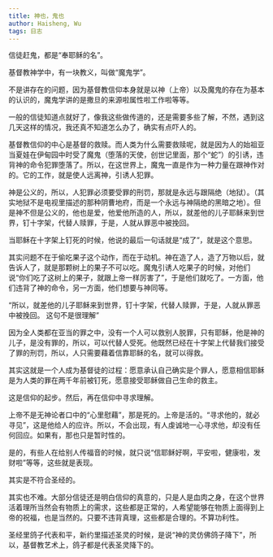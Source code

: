 ```yaml
---
title: 神也，鬼也
author: Haisheng, Wu
tags: 日志
---
```


信徒赶鬼，都是“奉耶稣的名”。

基督教神学中，有一块教义，叫做“魔鬼学”。

不是讲存在的问题，因为基督教信仰本身就是以神（上帝）以及魔鬼的存在为基本的认识的，魔鬼学讲的是撒旦的来源啦属性啦工作啦等等。

一般的信徒知道点就好了，像我这些做传道的，还是需要多些了解，不然，遇到这几天这样的情况，我还真不知道怎么办了，确实有点吓人的。

基督教信仰的中心是基督的救赎。而人类为什么需要救赎呢，就是因为人的始祖亚当夏娃在伊甸园中时受了魔鬼（堕落的天使，创世记里面，那个“蛇”）的引诱，违背神的命令犯罪堕落了。所以，在这世界上，魔鬼一直是作为一种力量在跟神作对的。它的工作，就是使人远离神，引诱人犯罪。

神是公义的，所以，人犯罪必须要受罪的刑罚，那就是永远与跟隔绝（地狱）。（其实地狱不是电视里描述的那种阴曹地府，而是一个永远与神隔绝的黑暗之地）。但是神不但是公义的，他也是爱，他爱他所造的人，所以，就差他的儿子耶稣来到世界，钉十字架，代替人赎罪，于是，人就从罪恶中被挽回。

当耶稣在十字架上钉死的时候，他说的最后一句话就是“成了”，就是这个意思。 

其实问题不在于偷吃果子这个动作，而在于动机。神在造了人，造了万物以后，就告诉人了，就是那颗树上的果子不可以吃。魔鬼引诱人吃果子的时候，对他们说“你们吃了这树上的果子，就跟上帝一样厉害了”，于是他们就吃了。一方面，他们违背了神的命令，另一方面，他们想要与神同等。

“所以，就差他的儿子耶稣来到世界，钉十字架，代替人赎罪，于是，人就从罪恶中被挽回。 这句不是很理解”

因为全人类都在亚当的罪之中，没有一个人可以救别人脱罪，只有耶稣，他是神的儿子，是没有罪的，所以，可以代替人受死。他既然已经在十字架上代替我们接受了罪的刑罚，所以，人只需要藉着信靠耶稣的名，就可以得救。

其实这就是一个人成为基督徒的过程：愿意承认自己确实是个罪人，愿意相信耶稣是为人类的罪在两千年前被钉死，愿意接受耶稣做自己生命的救主。 

这是信仰的起步。然后，再在信仰中寻求理解。

上帝不是无神论者口中的“心里慰藉”，那是死的。上帝是活的。“寻求他的，就必寻见”，这是他给人的应许。所以，不会出现，有人虔诚地一心寻求他，却没有任何回应。如果有，那也只是暂时性的。 

是的，有些人在给别人传福音的时候，就只说“信耶稣好啊，平安啦，健康啦，发财啦”等等，这些就是表现。 

其实是不符合圣经的。

其实也不难。大部分信徒还是明白信仰的真意的，只是人是血肉之身，在这个世界活着理所当然会有物质上的需求，这些都是正常的，人希望能够在物质上面得到上帝的祝福，也是当然的。只要不违背真理，这些都是合理的。不算功利性。

圣经里鸽子代表和平，新约里描述圣灵的时候，是说“神的灵仿佛鸽子降下”，所以，基督教艺术上，鸽子都是代表圣灵降下的。
